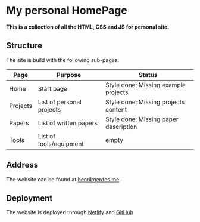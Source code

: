# My personal HomePage

**This is a collection of all the HTML, CSS and JS for personal site.**

## Structure

The site is build with the following sub-pages:

| Page     | Purpose                   | Status                                |
|----------|---------------------------|---------------------------------------|
| Home     | Start page                | Style done; Missing example projects  |
| Projects | List of personal projects | Style done; Missing projects content  |
| Papers   | List of written papers    | Style done; Missing paper description |
| Tools    | List of tools/equipment   | empty                                 |

## Address

The website can be found at [henrikgerdes.me](https://henrikgerdes.me).

## Deployment

The website is deployed through [Netlify](https://www.netlify.com) and [GitHub](https://www.github.com)